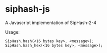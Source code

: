 siphash-js
==========

A Javascript implementation of SipHash-2-4

Usage:

    SipHash.hash(<16 bytes key>, <message>);
    SipHash.hash_hex(<16 bytes key>, <message>);
    
    
